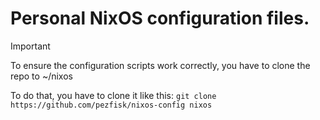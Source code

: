 # Personal NixOS configuration files.

> [!IMPORTANT]
> To ensure the configuration scripts work correctly, you have to clone the repo to ~/nixos

To do that, you have to clone it like this:
`git clone https://github.com/pezfisk/nixos-config nixos`
